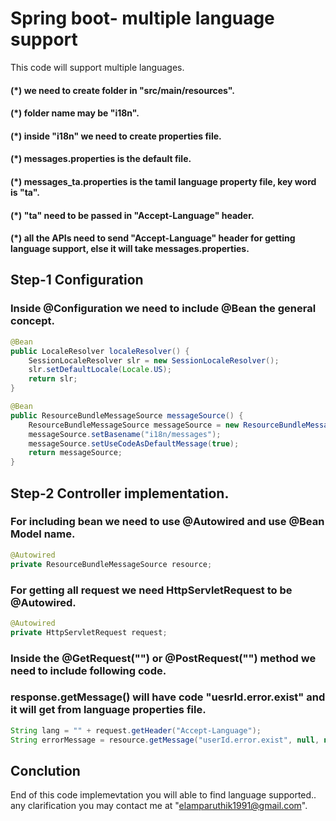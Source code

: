 # Spring boot- multiple language support

This code will support multiple languages.
#### (*) we need to create folder in "src/main/resources".
#### (*) folder name may be "i18n".
#### (*) inside "i18n" we need to create properties file.
#### (*) messages.properties is the default file.
#### (*) messages_ta.properties is the tamil language property file, key word is "ta".
#### (*) "ta" need to be passed in "Accept-Language" header.
#### (*) all the APIs need to send "Accept-Language" header for getting language support, else it will take messages.properties.

## Step-1  Configuration

### Inside @Configuration we need to include @Bean the general concept.

```java
@Bean
public LocaleResolver localeResolver() {
    SessionLocaleResolver slr = new SessionLocaleResolver();
    slr.setDefaultLocale(Locale.US);
    return slr;
}
```
```java
@Bean
public ResourceBundleMessageSource messageSource() {
    ResourceBundleMessageSource messageSource = new ResourceBundleMessageSource();
    messageSource.setBasename("i18n/messages");
    messageSource.setUseCodeAsDefaultMessage(true);
    return messageSource;
}
```

## Step-2  Controller implementation.
### For including bean we need to use @Autowired and use @Bean Model name.

```java
@Autowired
private ResourceBundleMessageSource resource;
```
### For getting all request we need HttpServletRequest to be @Autowired.
```java
@Autowired
private HttpServletRequest request;
```
### Inside the @GetRequest("\") or @PostRequest("\") method we need to include following code. 
### response.getMessage() will have code "uesrId.error.exist" and it will get from language properties file.

```java
String lang = "" + request.getHeader("Accept-Language");
String errorMessage = resource.getMessage("userId.error.exist", null, new Locale(lang));
```
## Conclution
   End of this code implemevtation you will able to find language supported..
any clarification you may contact me at "elamparuthik1991@gmail.com".
